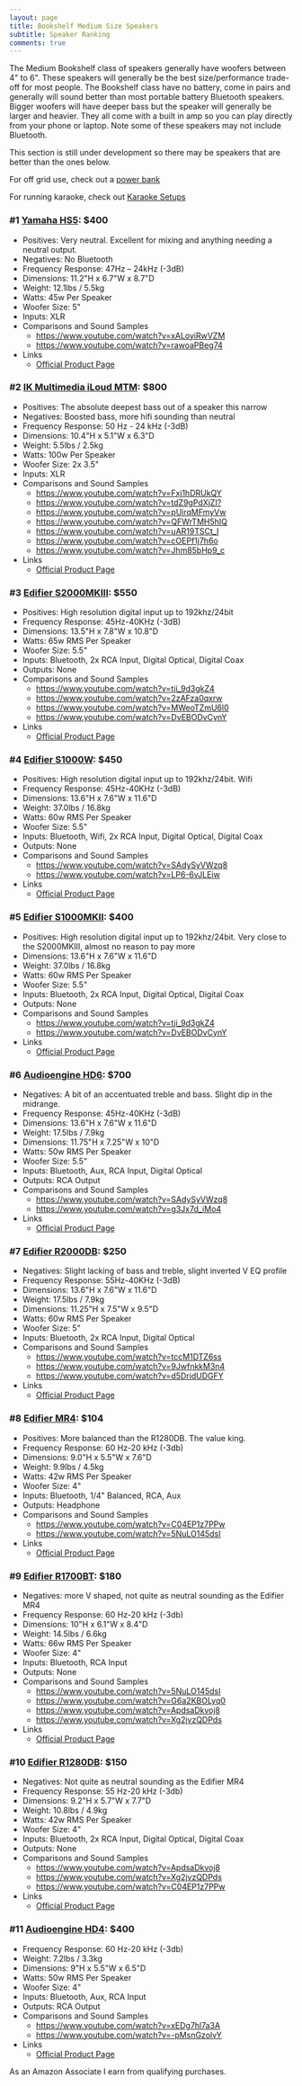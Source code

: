 ```yaml
---
layout: page
title: Bookshelf Medium Size Speakers
subtitle: Speaker Ranking
comments: true
---
```


The Medium Bookshelf class of speakers generally have woofers between 4" to 6". These speakers will generally be the best size/performance trade-off for most people. The Bookshelf class have no battery, come in pairs and generally will sound better than most portable battery Bluetooth speakers. Bigger woofers will have deeper bass but the speaker will generally be larger and heavier. They all come with a built in amp so you can play directly from your phone or laptop. Note some of these speakers may not include Bluetooth.

This section is still under development so there may be speakers that are better than the ones below.

For off grid use, check out a [power bank](/portable-power-stations/)

For running karaoke, check out [Karaoke Setups](/karaoke-setups/)

### #1 [Yamaha HS5](https://www.amazon.com/Yamaha-HS5-Powered-Studio-Monitor/dp/B075Q5T7Q1?crid=31X5LUBY65SP4&dib=eyJ2IjoiMSJ9.7puFCFa_3g-pXnsDe3afQ3bv5kynT3-em4uwrC2cF931BC7U1n27I8hT4epBfmgn54KbdVlgndxy1HChF_b0AjbpSA2PxwbWh33LrMW9NF6y07CGQRvWsgFI9bSAne1OvkTkEoOTFXSc_QLTwUyGGJS39Ank141i9BFM60ZEKnYns6_9kQGPUR1yFm1QC4q28hv3Y9bhLRisI2NYYWcrCca6cBnlMAjx4RMynjDkeLjgiM4Lr3pc9F9F4ATMVaJkgkENPEfaxgO_EOjOPIYAmCUb2artTrAujSC6L4oWaHA.bTASrE4d4FXSp7yY6Y6xHNLXGQuKO-wDs1UtxHXfwNI&dib_tag=se&keywords=yamaha+hs5&qid=1716437423&sprefix=yamaha+hs%2Caps%2C238&sr=8-4&ufe=app_do%3Aamzn1.fos.1740e8b9-be2d-46a4-a376-9d8efb903409&linkCode=ll1&tag=rankingspea01-20&linkId=a590c06b6fb6ff7d7bf10fb85be451d5&language=en_US&ref_=as_li_ss_tl): $400
- Positives: Very neutral. Excellent for mixing and anything needing a neutral output.
- Negatives: No Bluetooth
- Frequency Response: 47Hz – 24kHz (-3dB)
- Dimensions: 11.2"H x 6.7"W x 8.7"D
- Weight: 12.1lbs / 5.5kg
- Watts: 45w Per Speaker
- Woofer Size: 5"
- Inputs: XLR
- Comparisons and Sound Samples
    - <https://www.youtube.com/watch?v=xALoyiRwVZM>
    - <https://www.youtube.com/watch?v=rawoaPBeg74>
- Links
    - [Official Product Page](https://usa.yamaha.com/products/proaudio/speakers/hs_series/index.html)

### #2 [IK Multimedia iLoud MTM](https://www.amazon.com/IK-Multimedia-Acoustic-Calibration-IP-ILOUD-MTM/dp/B07NC6KFL8?crid=EN9KK4647AWK&dib=eyJ2IjoiMSJ9.3qEA4Zmi4D-bFdUzuEXjtWusjFK_aVWCmLP5TINR5ms03Vn9UBEQE3-yuDLWGxXXVmHqp8j-wSUW5NfiqUf4bJV2yuUsnNU8fuE-MTw5n_zzG5k53xjG7JyvqctDkQUjdgN7YYKDkQwYo_GS2Iv_brKJPTpt6fhurNJuiA6lsIkn6rYsRwtdxKs-004JIgFx-rfDcWGaJrlb4xxG8rUBIPIwzhy6ehjpwxY1hR4L2SkotyUCe_JjSr-eAdRfFv7h-CD_DICRPPGSeLQ6MtamXGROsJ8_BlPGWD4bPEhUtRM.DoIZGp_ZGuefpuuN3UaLqSutaXenKG2PP24McG6b-YQ&dib_tag=se&keywords=iLoud+Mtm&qid=1716443319&sprefix=iloud+mtm%2Caps%2C165&sr=8-1&ufe=app_do%3Aamzn1.fos.1740e8b9-be2d-46a4-a376-9d8efb903409&linkCode=ll1&tag=rankingspea01-20&linkId=46d97e6a4254cd194e5b776ccf1cd7fb&language=en_US&ref_=as_li_ss_tl): $800
- Positives: The absolute deepest bass out of a speaker this narrow
- Negatives: Boosted bass, more hifi sounding than neutral
- Frequency Response: 50 Hz - 24 kHz (-3dB)
- Dimensions: 10.4"H x 5.1"W x 6.3"D
- Weight: 5.5lbs / 2.5kg
- Watts: 100w Per Speaker
- Woofer Size: 2x 3.5"
- Inputs: XLR
- Comparisons and Sound Samples
    - <https://www.youtube.com/watch?v=Fxj1hDRUkQY>
    - <https://www.youtube.com/watch?v=tdZ9gPdXjZI?>
    - <https://www.youtube.com/watch?v=pUirqMFmyVw>
    - <https://www.youtube.com/watch?v=QFWrTMH5hIQ>
    - <https://www.youtube.com/watch?v=uAR19TSCt_I>
    - <https://www.youtube.com/watch?v=cOEPf1j7h6o>
    - <https://www.youtube.com/watch?v=Jhm85bHp9_c>
- Links
    - [Official Product Page](https://www.ikmultimedia.com/products/iloudmtm/index.php)

### #3 [Edifier S2000MKIII](https://www.amazon.com/Edifier-S2000MKIII-Bluetooth-Bookshelf-Speakers/dp/B07ZVP9XBG?crid=1KAUATXD3LC5N&dib=eyJ2IjoiMSJ9.qOWopqxdeLeO6n2AA4DSKXlafJy8DMTL8gUoPGhLLlJkwnM_GdNR0fCexpRtgAzxwwD3SPEANekvpSaIG1uRIUSkl8-R3I9PcK7gbpBddd1hewUqSYrUp2eLAGIdapYCieDpYzRklRAaeBGOZClgl43-9coco62wJRwHGaFSp0lPNFlWpXdXH3XQLExL2ue6nCnRBerGtYT8pEADesWKWnapOnJhpdkj1RnoPcHn6i64UJ6pb5M17GOomcXeoqTwTjMVmy06BmprB2GnW_WVe3ClfQHAqA2OMJf5sn1kYR4.-Cbf-C1Riy2w5JOu1apOP4QpKYK9yoS6gpsuJHdivOc&dib_tag=se&keywords=edifier+s2000mkiii&qid=1714000498&sprefix=edifier+s2000%2Caps%2C198&sr=8-5&ufe=app_do%3Aamzn1.fos.1740e8b9-be2d-46a4-a376-9d8efb903409&linkCode=ll1&tag=rankingspea01-20&linkId=cf75cbfff839bae1ed1d84789a84eb0c&language=en_US&ref_=as_li_ss_tl): $550
- Positives: High resolution digital input up to 192khz/24bit
- Frequency Response: 45Hz-40KHz (-3dB)
- Dimensions: 13.5"H x 7.8"W x 10.8"D
- Watts: 65w RMS Per Speaker
- Woofer Size: 5.5"
- Inputs: Bluetooth, 2x RCA Input, Digital Optical, Digital Coax
- Outputs: None
- Comparisons and Sound Samples
    - <https://www.youtube.com/watch?v=tji_9d3gkZ4>
    - <https://www.youtube.com/watch?v=2zAFza0qxrw>
    - <https://www.youtube.com/watch?v=MWeoTZmU6l0>
    - <https://www.youtube.com/watch?v=DvEBODvCynY>
- Links
    - [Official Product Page](https://edifier-online.com/products/ed-s2000mkiii-brown)

### #4 [Edifier S1000W](https://www.amazon.com/Edifier-Audiophile-Bookshelf-Speakers-Bluetooth/dp/B09NL64VM8?crid=2GRYSRZZU9AL9&dib=eyJ2IjoiMSJ9.t-8ZBlMoxAygGQWj613WZRdWq1eOp1-qa821wm8x5o2tpQED9QHdl7-zrYg84bnRTOspOUTNaFrZCD9hBQwUZsx50cSuCPF7FqQlM6pFyrt5yyIr0ORjJpxqBearWDSnti_qWP80NhwfusvD4swFR_pFJQQ94eKRFVgLsqHqD0R3mHAyUTbOnSEU8394Vuz9.zCCE2S-RcbkjfSK3y4m17xycn3lpfWAyOCjibyADHjc&dib_tag=se&keywords=edifier%2Bs1000&qid=1713999307&sprefix=edifier%2Bs1000%2Caps%2C215&sr=8-1-spons&ufe=app_do%3Aamzn1.fos.1740e8b9-be2d-46a4-a376-9d8efb903409&sp_csd=d2lkZ2V0TmFtZT1zcF9hdGY&th=1&linkCode=ll1&tag=rankingspea01-20&linkId=60e012d51764e1ac8819da6a6570af2b&language=en_US&ref_=as_li_ss_tl): $450
- Positives: High resolution digital input up to 192khz/24bit. Wifi
- Frequency Response: 45Hz-40KHz (-3dB)
- Dimensions: 13.6"H x 7.6"W x 11.6"D
- Weight: 37.0lbs / 16.8kg
- Watts: 60w RMS Per Speaker
- Woofer Size: 5.5"
- Inputs: Bluetooth, Wifi, 2x RCA Input, Digital Optical, Digital Coax
- Outputs: None
- Comparisons and Sound Samples
    - <https://www.youtube.com/watch?v=SAdySyVWzq8>
    - <https://www.youtube.com/watch?v=LP6-6vJLEiw>
- Links
    - [Official Product Page](https://www.edifier.com/global/p/bookshelf-speakers/s1000w)

### #5 [Edifier S1000MKII](https://www.amazon.com/Edifier-S1000MKII-Audiophile-Bookshelf-Speakers/dp/B07ZVPMR58?crid=26NA8YK3AU010&dib=eyJ2IjoiMSJ9.t-8ZBlMoxAygGQWj613WZZQsuDqdDgspnq2w4abgL8UWMFnY0dq9-DnqLy7-1RsKIB0ZdiJllN8Aj7C-smtvk6ZlM9byai6U7Uiqc0daDTDASf-CxVAsk0PwSsaf9-vXHOHfTKw2UWn7mVboIoXXKxPjT13mAms0qPFo7LErT8gYNfIYbTz-JjdGak2lYHTBZyJN7s8c4IEpxXdjdRRXc-XJCHNGvK5Ko9sFhghZGzg.lwRPoXbmvQsSnQfjf0PAMhTLGma1cZGN0tI1enR_7iM&dib_tag=se&keywords=edifier+s1000db&qid=1714000153&sprefix=edifier+s1000d%2Caps%2C244&sr=8-3&ufe=app_do%3Aamzn1.fos.1740e8b9-be2d-46a4-a376-9d8efb903409&linkCode=ll1&tag=rankingspea01-20&linkId=8891126ab3a0f105e12aead8f282f713&language=en_US&ref_=as_li_ss_tl): $400
- Positives: High resolution digital input up to 192khz/24bit. Very close to the S2000MKIII, almost no reason to pay more
- Dimensions: 13.6"H x 7.6"W x 11.6"D
- Weight: 37.0lbs / 16.8kg
- Watts: 60w RMS Per Speaker
- Woofer Size: 5.5"
- Inputs: Bluetooth, 2x RCA Input, Digital Optical, Digital Coax
- Outputs: None
- Comparisons and Sound Samples
    - <https://www.youtube.com/watch?v=tji_9d3gkZ4>
    - <https://www.youtube.com/watch?v=DvEBODvCynY>
- Links
    - [Official Product Page](https://www.edifier.com/global/p/bookshelf-speakers/s1000mkii)

### #6 [Audioengine HD6](https://www.amazon.com/Audioengine-Wireless-Bookshelf-Speakers-Resolution/dp/B017E10MPU?crid=3C9VH2DXEWGMY&dib=eyJ2IjoiMSJ9.Sz7nabdSXw-ALEVPS7TgVN8RcZoFZe1K1GuL87GbgW-GxrpKLtO2RG9FXgEgL85eQDQMlGlj73dHvrUSg24U_LBN6B03IO_X6sDgcZEmwf-wqmC87B0NuYfv4HpjWRDyWDXvFHu8-LZh0ILTE8I3oEV4xAVVWa2L_E-RXKVvYztvfZZG90LdoOGeE1fjxvpCfjSKFBkVyKO6_NONvUgW0PePHE_v6IJGbisgOQt2-jQ.0XGs3_kHyyIBP6U49-kYen6hkvMnVa3QPakbEg4xZr8&dib_tag=se&keywords=audioengine%2Bhd6&qid=1713994066&sprefix=audioengine%2Bhd%2Caps%2C174&sr=8-2-spons&ufe=app_do%3Aamzn1.fos.1740e8b9-be2d-46a4-a376-9d8efb903409&sp_csd=d2lkZ2V0TmFtZT1zcF9hdGY&th=1&linkCode=ll1&tag=rankingspea01-20&linkId=73448af7b8740b189af123b4ae61ed40&language=en_US&ref_=as_li_ss_tl): $700
- Negatives: A bit of an accentuated treble and bass. Slight dip in the midrange.
- Frequency Response: 45Hz-40KHz (-3dB)
- Dimensions: 13.6"H x 7.6"W x 11.6"D
- Weight: 17.5lbs / 7.9kg
- Dimensions: 11.75"H x 7.25"W x 10"D
- Watts: 50w RMS Per Speaker
- Woofer Size: 5.5"
- Inputs: Bluetooth, Aux, RCA Input, Digital Optical
- Outputs: RCA Output
- Comparisons and Sound Samples
    - <https://www.youtube.com/watch?v=SAdySyVWzq8>
    - <https://www.youtube.com/watch?v=g3Jx7d_iMo4>
- Links
    - [Official Product Page](https://audioengine.com/shop/speakers/hd-series/hd6-wireless-speakers/)

### #7 [Edifier R2000DB](https://www.amazon.com/Edifier-R2000DB-Bluetooth-Bookshelf-Speakers/dp/B016PAWJYS?crid=3JD2RMU8HTVIK&dib=eyJ2IjoiMSJ9.12p4yJikFn4L3tFzlxe60Bcau-dhPE08wHQ78FJ8w-gcMPYjJpg7hxk-Bsl1dyHVFCLgwoyjgKlsN6gJb6eIBDr7ccpbgn0D2uTYCrZr7wzf8vfeuaCt8xkBwBdxZ7bnnoNtv6qZKBfCZJ1SoweidQ8pjyrKbIJoKJydFOn2nxCIqQ3D3AGxfM0DhyzKXeuWSbEJh17dDTKwynoiBBapfkV8vDBwd1HwabISpFu-naI.x4BFUp6GuH-jc2lESjarRflfbn0J8mD_V2JgIHTgwk4&dib_tag=se&keywords=edifier%2Br2000db&qid=1714106967&sprefix=edifer%2Br2000d%2Caps%2C164&sr=8-3&ufe=app_do%3Aamzn1.fos.1740e8b9-be2d-46a4-a376-9d8efb903409&th=1&linkCode=ll1&tag=rankingspea01-20&linkId=166a5ab0aa7fc04dae93ccf647ddd0c6&language=en_US&ref_=as_li_ss_tl): $250
- Negatives: Slight lacking of bass and treble, slight inverted V EQ profile
- Frequency Response: 55Hz-40KHz (-3dB)
- Dimensions: 13.6"H x 7.6"W x 11.6"D
- Weight: 17.5lbs / 7.9kg
- Dimensions: 11.25"H x 7.5"W x 9.5"D
- Watts: 60w RMS Per Speaker
- Woofer Size: 5"
- Inputs: Bluetooth, 2x RCA Input, Digital Optical
- Comparisons and Sound Samples
    - <https://www.youtube.com/watch?v=tccM1DTZ6ss>
    - <https://www.youtube.com/watch?v=9JwfnkkM3n4>
    - <https://www.youtube.com/watch?v=d5DridUDGFY>
- Links
    - [Official Product Page](https://edifier-online.com/products/edifier-r2000db)

### #8 [Edifier MR4](https://www.amazon.com/Edifier-Powered-Monitor-Speakers-Near-Field/dp/B09FXG9BLR?hvadid=563758605815&hvpos=&hvnetw=g&hvrand=14996373029609059198&hvpone=&hvptwo=&hvqmt=&hvdev=c&hvdvcmdl=&hvlocint=&hvlocphy=9032183&hvtargid=pla-1568283915325&mcid=28c0999faba234ceb23ef1aa48dd74d2&gclid=Cj0KCQjw_qexBhCoARIsAFgBletx4GmVvrMFl0mV7uef4xbb9oX-_Sk15dfsugflQcPoJmZZNZKd9-4aAtZuEALw_wcB&th=1&linkCode=ll1&tag=rankingspea01-20&linkId=3e40828e354ff5d2dda767b7da2c3a53&language=en_US&ref_=as_li_ss_tl): $104
- Positives: More balanced than the R1280DB. The value king.
- Frequency Response: 60 Hz-20 kHz (-3db)
- Dimensions: 9.0"H x 5.5"W x 7.6"D
- Weight: 9.9lbs / 4.5kg
- Watts: 42w RMS Per Speaker
- Woofer Size: 4"
- Inputs: Bluetooth, 1/4" Balanced, RCA, Aux
- Outputs: Headphone
- Comparisons and Sound Samples
    - <https://www.youtube.com/watch?v=C04EP1z7PPw>
    - <https://www.youtube.com/watch?v=5NuLO145dsI>
- Links
    - [Official Product Page](https://www.edifier.com/global/p/studio-monitors/mr4)

### #9 [Edifier R1700BT](https://www.amazon.com/Edifier-R1700BT-Bluetooth-Bookshelf-Speakers/dp/B016PATXSI?crid=2VBCQZNPA0NXB&dib=eyJ2IjoiMSJ9.18cDsiIRNQP4gJkPZ3OU_qD5RJfEVqmPPsSXsFAjkS0HPyFz4w9HJiaQb7J-becu5VAA-gYMYrDmFuzpDNizyJQa4l6n5NO6N9da567ouKXny9eLvSy0q4fESpG6Vn_s-X2uh6YI8RSQBxKViRoDzaUwLP1tmgZMOrvqTc_EVXjyMGeh0epZpENAbwfBNf4i.s6A70Ty5mrpKaCF3misB04u2tVWmhDc5LKZYwEwZc2A&dib_tag=se&keywords=edifier%2Br1855db&qid=1713996237&s=electronics&sprefix=edifer%2Br1855d%2Celectronics%2C177&sr=1-5&th=1&linkCode=ll1&tag=rankingspea01-20&linkId=1ebffee492c04f9a6063025754609712&language=en_US&ref_=as_li_ss_tl): $180
- Negatives: more V shaped, not quite as neutral sounding as the Edifier MR4
- Frequency Response: 60 Hz-20 kHz (-3db)
- Dimensions: 10"H x 6.1"W x 8.4"D
- Weight: 14.5lbs / 6.6kg
- Watts: 66w RMS Per Speaker
- Woofer Size: 4"
- Inputs: Bluetooth, RCA Input
- Outputs: None
- Comparisons and Sound Samples
    - <https://www.youtube.com/watch?v=5NuLO145dsI>
    - <https://www.youtube.com/watch?v=G6a2KBOLyq0>
    - <https://www.youtube.com/watch?v=ApdsaDkvoj8>
    - <https://www.youtube.com/watch?v=Xg2jvzQDPds>
- Links
    - [Official Product Page](https://edifier-online.com/products/edifier-r1700bt)

### #10 [Edifier R1280DB](https://www.amazon.com/Edifier-R1280DB-Bluetooth-Bookshelf-Speakers/dp/B06XGG6MFV?crid=26S8RDF4HQ69S&dib=eyJ2IjoiMSJ9.WuwVs0r_EvmoS0jJLV4PX9xI7XBG0MJWk9x6FJzIBRtik1vCS1CVHRpsX4geTrS6ifl9aNchXVzYv2IAXDGjeqXVrC_gZq3X0aJr1GqjGGo3Lb0whZ9SNy8A-lLTaMoaQh_UrNi2jaX5aHXgUF8J83rwbj2UW5bKmSBIh9vJcxXS75r5T14Z2rZ0XkFDihCq7B7dozS_98ifTa3GfiD2Lw.s7k8tpF49QXDFjjUhVs6Nw05QBzEGeHjyufRQ_Jmyok&dib_tag=se&keywords=edifier%2B1280db&qid=1713997683&sprefix=edifer%2B1280d%2Caps%2C197&sr=8-1-spons&sp_csd=d2lkZ2V0TmFtZT1zcF9hdGY&th=1&linkCode=ll1&tag=rankingspea01-20&linkId=fb52ac2b3f710c8897ccb26d42ee8c29&language=en_US&ref_=as_li_ss_tl): $150
- Negatives: Not quite as neutral sounding as the Edifier MR4
- Frequency Response: 55 Hz-20 kHz (-3db)
- Dimensions: 9.2"H x 5.7"W x 7.7"D
- Weight: 10.8lbs / 4.9kg
- Watts: 42w RMS Per Speaker
- Woofer Size: 4"
- Inputs: Bluetooth, 2x RCA Input, Digital Optical, Digital Coax
- Outputs: None
- Comparisons and Sound Samples
    - <https://www.youtube.com/watch?v=ApdsaDkvoj8>
    - <https://www.youtube.com/watch?v=Xg2jvzQDPds>
    - <https://www.youtube.com/watch?v=C04EP1z7PPw>
- Links
    - [Official Product Page](https://edifier-online.com/products/edifier-r1700bt)

### #11 [Audioengine HD4](https://www.amazon.com/Audioengine-Wireless-Bluetooth-Speakers-Bookshelf/dp/B08CS1J8YW?crid=66HRBNLV0TLW&dib=eyJ2IjoiMSJ9.IoeeeZ_dNMGAnrk-wh-czF1VEVOfCrkbSAfcUsgpjh9qX5T40-Epis8KKDTg-O6-ONwd_xhbqNKTNJB6lrkSNtsh7D1csJc-ZRPbE2zDcOKQv3taqmpyJy3rpEIXZvF9irsUEvNyeMDTafzb9c6I9vkbbLCuI1-GegDIG9RFWIy-RSjcPlx4suONmFRIQrZ_dfSI0vDE6hn2vOvPScmWrBYgu8kXfehPilbcFwng_iE.YZ0xksGywV6b0MF-35pauLqcwwsXc_fecHbVta94YN4&dib_tag=se&keywords=audioengine%2Bhd4&qid=1713997298&sprefix=audioengine%2Bhd3%2Caps%2C155&sr=8-1-spons&ufe=app_do%3Aamzn1.fos.1740e8b9-be2d-46a4-a376-9d8efb903409&sp_csd=d2lkZ2V0TmFtZT1zcF9hdGY&th=1&linkCode=ll1&tag=rankingspea01-20&linkId=32681d298a53763f3875e85dc06b7b2f&language=en_US&ref_=as_li_ss_tl): $400
- Frequency Response: 60 Hz-20 kHz (-3db)
- Weight: 7.2lbs / 3.3kg
- Dimensions: 9"H x 5.5"W x 6.5"D
- Watts: 50w RMS Per Speaker
- Woofer Size: 4"
- Inputs: Bluetooth, Aux, RCA Input
- Outputs: RCA Output
- Comparisons and Sound Samples
    - <https://www.youtube.com/watch?v=xEDg7hl7a3A>
    - <https://www.youtube.com/watch?v=-pMsnGzolvY>
- Links
    - [Official Product Page](https://audioengine.com/shop/speakers/hd-series/hd4-home-music-system/)

As an Amazon Associate I earn from qualifying purchases.
